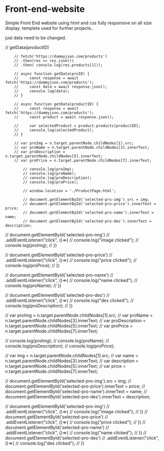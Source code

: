 # Front-end-website
Simple Front End website using html and css fully responsive on all size display.
templete used for further projects..

just data need to be changed.

// getData(productID)

        // fetch('https://dummyjson.com/products')
        // .then(res => res.json())
        // .then( console.log(res.products[1]));

        // async function getData(proID) {
        //     const response = await fetch('https://dummyjson.com/products');
        //     const data = await response.json();
        //     console.log(data);
        // }

        // async function getData(productID) {
        //     const response = await fetch('https://dummyjson.com/products');
        //     const product = await response.json();

        //     var selectedProduct = product.products[productID];
        //     console.log(selectedProduct);
        // }

        // var proImg = n.target.parentNode.childNodes[1].src;
        // var proName = n.target.parentNode.childNodes[3].innerText;
        // var proDescription = n.target.parentNode.childNodes[5].innerText;
        // var proPrice = n.target.parentNode.childNodes[7].innerText;
        
            // console.log(proImg);
            // console.log(proName);
            // console.log(proDescription);
            // console.log(proPrice);

            // window.location = './ProductPage.html';
            
            // document.getElementById('selected-pro-img').src = img;
            // document.getElementById('selected-pro-price').innerText = price;
            // document.getElementById('selected-pro-name').innerText = name;
            // document.getElementById('selected-pro-des').innerText = description;





// document.getElementById('selected-pro-img')
// .addEventListener("click", ()=>{
//     console.log("image clicked");
//     console.log(proImg);
// })

// document.getElementById('selected-pro-price')
// .addEventListener("click", ()=>{
//     console.log("price clicked");
//     console.log(proPrice);
// })

// document.getElementById('selected-pro-name')
// .addEventListener("click", ()=>{
//     console.log("name clicked");
//     console.log(proName);
// })

// document.getElementById('selected-pro-des')
// .addEventListener("click", ()=>{
//     console.log("des clicked");
//     console.log(proDescription);
// })


// var proImg = n.target.parentNode.childNodes[1].src;
// var proName = n.target.parentNode.childNodes[3].innerText;
// var proDescription = n.target.parentNode.childNodes[5].innerText;
// var proPrice = n.target.parentNode.childNodes[7].innerText;

// console.log(proImg);
// console.log(proName);
// console.log(proDescription);
// console.log(proPrice);


// var img = n.target.parentNode.childNodes[1].src;
// var name = n.target.parentNode.childNodes[3].innerText;
// var description = n.target.parentNode.childNodes[5].innerText;
// var price = n.target.parentNode.childNodes[7].innerText;
        
// document.getElementById('selected-pro-img').src = img;
// document.getElementById('selected-pro-price').innerText = price;
// document.getElementById('selected-pro-name').innerText = name;
// document.getElementById('selected-pro-des').innerText = description;


// document.getElementById('selected-pro-img')
// .addEventListener("click", ()=>{
//     console.log("image clicked");
// })
// document.getElementById('selected-pro-price')
// .addEventListener("click", ()=>{
//     console.log("price clicked");
// })
// document.getElementById('selected-pro-name')
// .addEventListener("click", ()=>{
//     console.log("name clicked");
// })
// document.getElementById('selected-pro-des')
// .addEventListener("click", ()=>{
//     console.log("des clicked");
// })